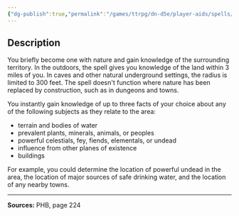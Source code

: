 ```yaml
---
{"dg-publish":true,"permalink":"/games/ttrpg/dn-d5e/player-aids/spells/level-5/commune-with-nature/","tags":["TTRPG/DND/5e","verbal","somatic","ritual","Spell"],"noteIcon":""}
---
```



## Description
You briefly become one with nature and gain knowledge of the surrounding territory.
In the outdoors, the spell gives you knowledge of the land within 3 miles of you.
In caves and other natural underground settings, the radius is limited to 300 feet.
The spell doesn't function where nature has been replaced by construction, such as in dungeons and towns.

You instantly gain knowledge of up to three facts of your choice about any of the following subjects as they relate to the area:
- terrain and bodies of water
- prevalent plants, minerals, animals, or peoples
- powerful celestials, fey, fiends, elementals, or undead
- influence from other planes of existence
- buildings

For example, you could determine the location of powerful undead in the area, the location of major sources of safe drinking water, and the location of any nearby towns.

---

**Sources:** PHB, page 224
